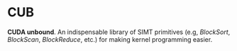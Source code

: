 CUB
===

**CUDA unbound**.  An indispensable library of  SIMT  primitives (e.g, *BlockSort*, *BlockScan*, *BlockReduce*, etc.) for making kernel programming easier.
